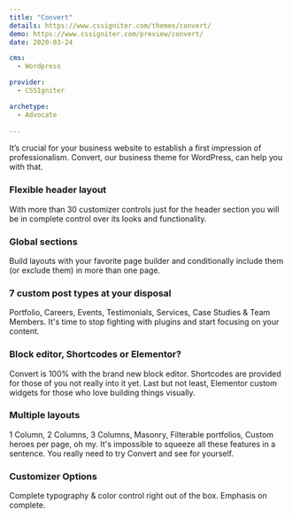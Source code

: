 ```yaml
---
title: "Convert"
details: https://www.cssigniter.com/themes/convert/
demo: https://www.cssigniter.com/preview/convert/
date: 2020-03-24

cms: 
  - Wordpress

provider: 
  - CSSIgniter

archetype:
  - Advocate
  
---
```


It’s crucial for your business website to establish a first impression of professionalism. Convert, our business theme for WordPress, can help you with that.

### Flexible header layout
With more than 30 customizer controls just for the header section you will be in complete control over its looks and functionality.

### Global sections
Build layouts with your favorite page builder and conditionally include them (or exclude them) in more than one page.

### 7 custom post types at your disposal
Portfolio, Careers, Events, Testimonials, Services, Case Studies & Team Members. It's time to stop fighting with plugins and start focusing on your content.

### Block editor, Shortcodes or Elementor?
Convert is 100% with the brand new block editor. Shortcodes are provided for those of you not really into it yet. Last but not least, Elementor custom widgets for those who love building things visually.

### Multiple layouts
1 Column, 2 Columns, 3 Columns, Masonry, Filterable portfolios, Custom heroes per page, oh my. It's impossible to squeeze all these features in a sentence. You really need to try Convert and see for yourself.

### Customizer Options
Complete typography & color control right out of the box. Emphasis on complete.

